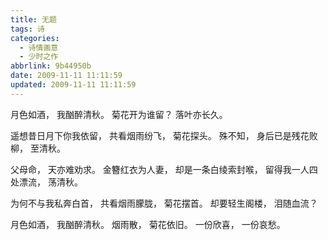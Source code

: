 ```yaml
---
title: 无题
tags: 诗
categories:
  - 诗情画意
  - 少时之作
abbrlink: 9b44950b
date: 2009-11-11 11:11:59
updated: 2009-11-11 11:11:59
---
```

月色如酒，
我酗醉清秋。
菊花开为谁留？
落叶亦长久。

遥想昔日月下你我依留，
共看烟雨纷飞，
菊花探头。
殊不知，
身后已是残花败柳，
至清秋。

父母命，
天亦难劝求。
金簪红衣为人妻，
却是一条白绫索封喉，
留得我一人四处漂流，
荡清秋。

为何不与我私奔白首，
共看烟雨朦胧，
菊花摆首。
却要轻生阁楼，
泪随血流？

月色如酒，
我酗醉清秋。
烟雨散，
菊花依旧。
一份欣喜，
一份哀愁。